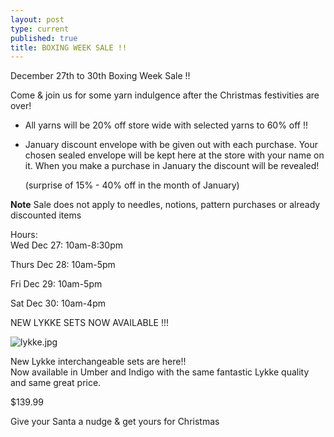 ```yaml
---
layout: post
type: current
published: true
title: BOXING WEEK SALE !!
---
```

December 27th to 30th
Boxing Week Sale !!
 
Come & join us for some yarn indulgence after the Christmas festivities are over! 
  
- All yarns will be 20% off store wide with selected
    yarns to 60% off !!
    
- January discount envelope with be given out with
    each purchase.  Your chosen sealed envelope will be 
    kept here at the store with your name on it. When you 
    make a purchase in January the discount will be
    revealed!
    
    (surprise of 15% - 40% off in the month of January)
    
**Note** Sale does not apply to needles, notions, pattern purchases or already discounted items

Hours:   
Wed Dec 27: 10am-8:30pm

Thurs Dec 28: 10am-5pm

Fri Dec 29: 10am-5pm

Sat Dec 30: 10am-4pm
              
NEW LYKKE SETS NOW AVAILABLE !!!

![lykke.jpg]({{site.baseurl}}/news/img/lykke.jpg)

New Lykke interchangeable sets are here!!  
Now available in Umber and Indigo with the same fantastic Lykke quality and same great price. 

$139.99

Give your Santa a nudge & get yours for Christmas


<div class="clearfix"></div>

